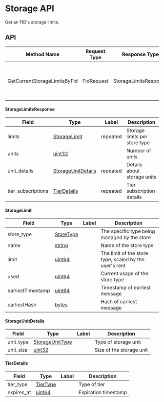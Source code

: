 # Storage API

Get an FID's storage limits.

## API

| Method Name                  | Request Type | Response Type         | Description                                              |
| ---------------------------- | ------------ | --------------------- | -------------------------------------------------------- |
| GetCurrentStorageLimitsByFid | FidRequest   | StorageLimitsResponse | Returns current storage limits for all stores for an Fid |

#### StorageLimitsResponse

| Field             | Type                      | Label    | Description                   |
| ----------------- | ------------------------- | -------- | ----------------------------- |
| limits            | [StorageLimit](#)         | repeated | Storage limits per store type |
| units             | [uint32](#)               |          | Number of units               |
| unit_details      | [StorageUnitDetails](#)   | repeated | Details about storage units   |
| tier_subscriptions| [TierDetails](#)          | repeated | Tier subscription details     |

#### StorageLimit

| Field             | Type           | Label | Description                                            |
| ----------------- | -------------- | ----- | ------------------------------------------------------ |
| store_type        | [StoreType](#) |       | The specific type being managed by the store           |
| name              | [string](#)    |       | Name of the store type                                 |
| limit             | [uint64](#)    |       | The limit of the store type, scaled by the user's rent |
| used              | [uint64](#)    |       | Current usage of the store type                        |
| earliestTimestamp | [uint64](#)    |       | Timestamp of earliest message                          |
| earliestHash      | [bytes](#)     |       | Hash of earliest message                               |

#### StorageUnitDetails

| Field      | Type                      | Label | Description                    |
| ---------- | ------------------------- | ----- | ------------------------------ |
| unit_type  | [StorageUnitType](#)      |       | Type of storage unit           |
| unit_size  | [uint32](#)               |       | Size of the storage unit       |

#### TierDetails

| Field      | Type           | Label | Description                    |
| ---------- | -------------- | ----- | ------------------------------ |
| tier_type  | [TierType](#)  |       | Type of tier                   |
| expires_at | [uint64](#)    |       | Expiration timestamp           |
